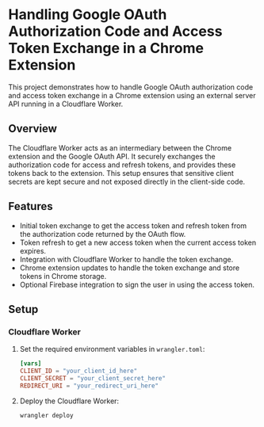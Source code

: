 # Handling Google OAuth Authorization Code and Access Token Exchange in a Chrome Extension

This project demonstrates how to handle Google OAuth authorization code and access token exchange in a Chrome extension using an external server API running in a Cloudflare Worker.

## Overview

The Cloudflare Worker acts as an intermediary between the Chrome extension and the Google OAuth API. It securely exchanges the authorization code for access and refresh tokens, and provides these tokens back to the extension. This setup ensures that sensitive client secrets are kept secure and not exposed directly in the client-side code.

## Features

- Initial token exchange to get the access token and refresh token from the authorization code returned by the OAuth flow.
- Token refresh to get a new access token when the current access token expires.
- Integration with Cloudflare Worker to handle the token exchange.
- Chrome extension updates to handle the token exchange and store tokens in Chrome storage.
- Optional Firebase integration to sign the user in using the access token.

## Setup

### Cloudflare Worker

1. Set the required environment variables in `wrangler.toml`:

   ```toml
   [vars]
   CLIENT_ID = "your_client_id_here"
   CLIENT_SECRET = "your_client_secret_here"
   REDIRECT_URI = "your_redirect_uri_here"
   ```

2. Deploy the Cloudflare Worker:
   ```sh
   wrangler deploy
   ```
